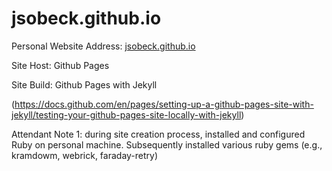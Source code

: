 # jsobeck.github.io
Personal Website Address: [jsobeck.github.io](https://jsobeck.github.io)

Site Host: Github Pages 

Site Build: Github Pages with Jekyll

(https://docs.github.com/en/pages/setting-up-a-github-pages-site-with-jekyll/testing-your-github-pages-site-locally-with-jekyll)

Attendant Note 1: during site creation process, installed and configured Ruby on personal machine. Subsequently 
installed various ruby gems (e.g., kramdowm, webrick, faraday-retry) 

<!--- GH pages created using Jekyll; consider for future using template such as
https://github.com/academicpages/academicpages.github.io -->
